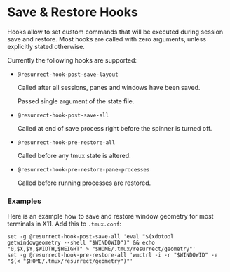 # Save & Restore Hooks

Hooks allow to set custom commands that will be executed during session save
and restore. Most hooks are called with zero arguments, unless explicitly
stated otherwise.

Currently the following hooks are supported:

- `@resurrect-hook-post-save-layout`

  Called after all sessions, panes and windows have been saved.

  Passed single argument of the state file.

- `@resurrect-hook-post-save-all`

  Called at end of save process right before the spinner is turned off.

- `@resurrect-hook-pre-restore-all`

  Called before any tmux state is altered.

- `@resurrect-hook-pre-restore-pane-processes`

  Called before running processes are restored.

### Examples

Here is an example how to save and restore window geometry for most terminals in X11.
Add this to `.tmux.conf`:

    set -g @resurrect-hook-post-save-all 'eval "$(xdotool getwindowgeometry --shell "$WINDOWID")" && echo "0,$X,$Y,$WIDTH,$HEIGHT" > "$HOME/.tmux/resurrect/geometry"'
    set -g @resurrect-hook-pre-restore-all 'wmctrl -i -r "$WINDOWID" -e "$(< "$HOME/.tmux/resurrect/geometry")"'
